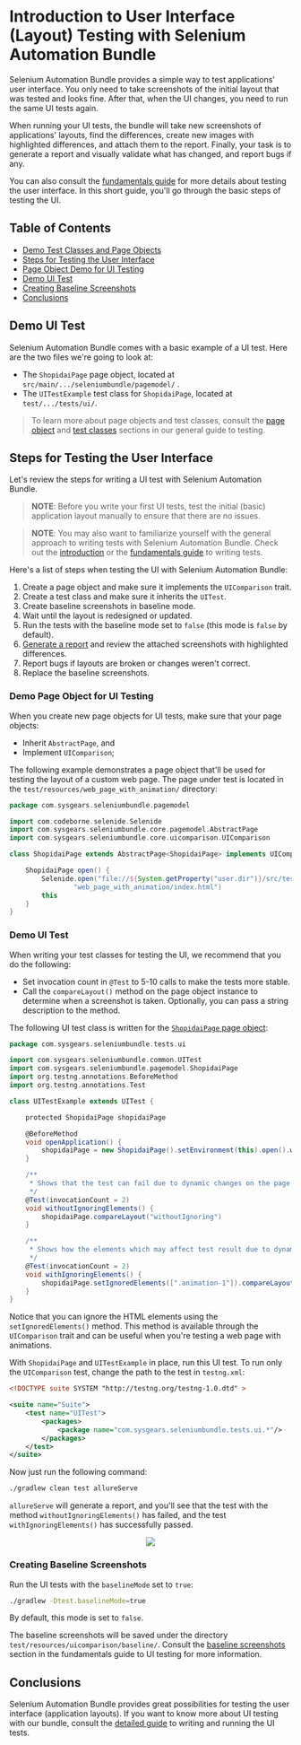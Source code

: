 # Introduction to User Interface (Layout) Testing with Selenium Automation Bundle

Selenium Automation Bundle provides a simple way to test applications' user interface. You only need to take screenshots
of the initial layout that was tested and looks fine. After that, when the UI changes, you need to run the same UI tests
again.

When running your UI tests, the bundle will take new screenshots of applications' layouts, find the differences, create
new images with highlighted differences, and attach them to the report. Finally, your task is to generate a report and
visually validate what has changed, and report bugs if any.

You can also consult the [fundamentals guide] for more details about testing the user interface. In this short guide, you'll
go through the basic steps of testing the UI.

## Table of Contents

* [Demo Test Classes and Page Objects](#demo-ui-test)
* [Steps for Testing the User Interface](#steps-for-testing-the-user-inteface)
* [Page Object Demo for UI Testing](#page-object-demo-for-ui-testing)
* [Demo UI Test](#demo-ui-test)
* [Creating Baseline Screenshots](#creating-baseline-screenshots)
* [Conclusions](#conclusions)

## Demo UI Test

Selenium Automation Bundle comes with a basic example of a UI test. Here are the two files we're going to look at:

* The `ShopidaiPage` page object, located at `src/main/.../seleniumbundle/pagemodel/` .
* The `UITestExample` test class for `ShopidaiPage`, located at `test/.../tests/ui/`.

> To learn more about page objects and test classes, consult the [page object] and [test classes] sections in our
general guide to testing.

## Steps for Testing the User Interface

Let's review the steps for writing a UI test with Selenium Automation Bundle.

> **NOTE**: Before you write your first UI tests, test the initial (basic) application layout manually to ensure that
there are no issues.

> **NOTE**: You may also want to familiarize yourself with the general approach to writing tests with Selenium
Automation Bundle. Check out the [introduction] or the [fundamentals guide] to writing tests.

Here's a list of steps when testing the UI with Selenium Automation Bundle:

1. Create a page object and make sure it implements the `UIComparison` trait.
2. Create a test class and make sure it inherits the `UITest`.
3. Create baseline screenshots in baseline mode.
4. Wait until the layout is redesigned or updated.
5. Run the tests with the baseline mode set to `false` (this mode is `false` by default).
6. [Generate a report] and review the attached screenshots with highlighted differences.
7. Report bugs if layouts are broken or changes weren't correct.
8. Replace the baseline screenshots.

### Demo Page Object for UI Testing

When you create new page objects for UI tests, make sure that your page objects:

* Inherit `AbstractPage`, and
* Implement `UIComparison`;

The following example demonstrates a page object that'll be used for testing the layout of a custom web page. The page
under test is located in the `test/resources/web_page_with_animation/` directory:

```groovy
package com.sysgears.seleniumbundle.pagemodel

import com.codeborne.selenide.Selenide
import com.sysgears.seleniumbundle.core.pagemodel.AbstractPage
import com.sysgears.seleniumbundle.core.uicomparison.UIComparison

class ShopidaiPage extends AbstractPage<ShopidaiPage> implements UIComparison<ShopidaiPage> {

    ShopidaiPage open() {
        Selenide.open("file://${System.getProperty("user.dir")}/src/test/resources/" +
                "web_page_with_animation/index.html")
        this
    }
}
```

### Demo UI Test

When writing your test classes for testing the UI, we recommend that you do the following:

* Set invocation count in `@Test` to 5-10 calls to make the tests more stable.
* Call the `compareLayout()` method on the page object instance to determine when a screenshot is taken. Optionally, you
can pass a string description to the method.

The following UI test class is written for the [`ShopidaiPage` page object](#page-object-demo-for-ui-testing):

```groovy
package com.sysgears.seleniumbundle.tests.ui

import com.sysgears.seleniumbundle.common.UITest
import com.sysgears.seleniumbundle.pagemodel.ShopidaiPage
import org.testng.annotations.BeforeMethod
import org.testng.annotations.Test

class UITestExample extends UITest {

    protected ShopidaiPage shopidaiPage

    @BeforeMethod
    void openApplication() {
        shopidaiPage = new ShopidaiPage().setEnvironment(this).open().waitForPageToLoadElements()
    }

    /**
     * Shows that the test can fail due to dynamic changes on the page.
     */
    @Test(invocationCount = 2)
    void withoutIgnoringElements() {
        shopidaiPage.compareLayout("withoutIgnoring")
    }

    /**
     * Shows how the elements which may affect test result due to dynamic nature can be ignored.
     */
    @Test(invocationCount = 2)
    void withIgnoringElements() {
        shopidaiPage.setIgnoredElements([".animation-1"]).compareLayout("withIgnoring")
    }
}
```

Notice that you can ignore the HTML elements using the `setIgnoredElements()`  method. This method is available through
the `UIComparison` trait and can be useful when you're testing a web page with animations.

With `ShopidaiPage` and `UITestExample` in place, run this UI test. To run only the `UIComparison` test, change the path
to the test in `testng.xml`:

 ```xml
 <!DOCTYPE suite SYSTEM "http://testng.org/testng-1.0.dtd" >

 <suite name="Suite">
     <test name="UITest">
         <packages>
             <package name="com.sysgears.seleniumbundle.tests.ui.*"/>
         </packages>
     </test>
 </suite>
 ```

Now just run the following command:

```bash
./gradlew clean test allureServe
```

`allureServe` will generate a report, and you'll see that the test with the method `withoutIgnoringElements()` has
failed, and the test `withIgnoringElements()` has successfully passed.

<p align="center">
    <img src="./img/ui-testing-failed-tests.jpg" />
</p>

### Creating Baseline Screenshots

Run the UI tests with the `baselineMode` set to `true`:

```bash
./gradlew -Dtest.baselineMode=true
```

By default, this mode is set to `false`.

The baseline screenshots will be saved under the directory `test/resources/uicomparison/baseline/`. Consult the
[baseline screenshots] section in the fundamentals guide to UI testing for more information.

## Conclusions

Selenium Automation Bundle provides great possibilities for testing the user interface (application layouts). If you
want to know more about UI testing with our bundle, consult the [detailed guide] to writing and running the UI tests.

[fundamentals guide]: https://github.com/sysgears/selenium-automation-bundle/docs/fundamentals/Advanced-Guide-to-UI-Testing
[baseline screenshots]: https://github.com/sysgears/selenium-automation-bundle/docs/fundamentals/Advanced-Guide-to-UI-Testing#creating-baseline-screenshots
[page object]: https://github.com/sysgears/selenium-automation-bundle/wiki/Guide-to-Writing-Tests#why-use-page-objects
[test classes]: https://github.com/sysgears/selenium-automation-bundle/wiki/Guide-to-Writing-Tests#creating-a-test
[introduction]: https://github.com/sysgears/selenium-automation-bundle/wiki/Intro-to-Writing-Tests
[detailed guide]: https://github.com/sysgears/selenium-automation-bundle/wiki/Guide-to-Writing-Tests
[generate a report]: https://github.com/sysgears/selenium-automation-bundle/wiki/Intro-to-Writing-Tests#step-5-run-the-test
[ashot]: https://github.com/yandex-qatools/ashot